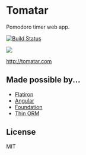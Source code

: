 # Tomatar

Pomodoro timer web app.

[![Build Status](https://travis-ci.org/BrettBukowski/tomatar.png?branch=master)](https://travis-ci.org/BrettBukowski/tomatar)

![](http://i.minus.com/iOsYBUXKJq1tS.png)

<http://tomatar.com>

## Made possible by...

- [Flatiron](https://github.com/flatiron/flatiron)
- [Angular](https://github.com/angular/angular.js)
- [Foundation](https://github.com/zurb/foundation)
- [Thin ORM](https://github.com/on-point/thin-orm)

## License

MIT
